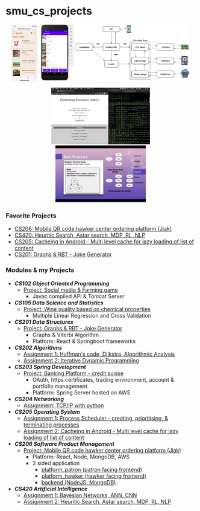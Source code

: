# smu_cs_projects

<p align="center">
  <img src="./206_software_product_management/platform_patron/pictures/IMG_1652.PNG" height="150" title="cs_project">
  <img src="./205_operating_systems/assignment_3/pictures/phone.png" height="150" title="cs_project">
  <img src="./205_operating_systems/assignment_3/pictures/architecture.png" height="150" title="cs_project">
</p>
<p align="center">
  <img src="./201_data_structures/final_project/pictures/interface.png" height="150" title="cs_project">
  <img src="./201_data_structures/final_project/pictures/structure.png" height="150" title="cs_project">
</p>

### Favorite Projects
- [CS206: Mobile QR code hawker center ordering platform (Jiak)](./206_software_product_management/platform_patron)
- [CS420: Heuritic Search, Astar search, MDP, RL, NLP](./420_artificial_intelligence/code_assignment_2)
- [CS205: Cacheing in Android - Multi level cache for lazy loading of list of content](./205_operating_systems/assignment_3)
- [CS201: Graphs & RBT - Joke Generator](./201_data_structures/final_project)

### Modules & my Projects
- ***CS102 Object Oriented Programming***
  - [Project: Social media & Farming game](./102_oop/final_project)
    - Javac compiled API & Tomcat Server
- ***CS105 Data Science and Statistics***
  - [Project: Wine quality based on chemical properties](./105_data_science/wine-quality-jupyter)
    - Multiple Linear Regression and Cross Validation
- ***CS201 Data Structures***
  - [Project: Graphs & RBT - Joke Generator](./201_data_structures/final_project)
    - Graphs & Viterbi Algorithm
    - Platform: React & Springboot frameworks
- ***CS202 Algorithms***
  - [Assignment 1: Huffman's code, Djikstra, Algorithmic Analysis](./202_algorithms/assignment_1)
  - [Assignment 2: Iterative Dynamic Programming](./202_algorithms/assignment_2)
- ***CS203 Spring Development***
  - [Project: Banking Platform - credit suisse](./203_spring_development/final_project)
    - OAuth, https certificates, trading environment, account & portfolio management
    - Platform: Spring Server hosted on AWS
- ***CS204 Networking***
  - [Assignment: TCP/IP with python](./204_networking/assignment_01339300)
- ***CS205 Operating System***
  - [Assignment 1: Process Scheduler - creating, prioritising, & terminating processes](./205_operating_systems/assignment_1)
  - [Assignment 2: Cacheing in Android - Multi level cache for lazy loading of list of content](./205_operating_systems/assignment_3)
- ***CS206 Software Product Management***
  - [Project: Mobile QR code hawker center ordering platform (Jiak)](./206_software_product_management/platform_patron)
    - Platform: React, Node, MongoDB, AWS
    - 2 sided application
      - [platform_patron (patron facing frontend)](./206_software_product_management/platform_patron)
      - [platform_hawker (hawker facing frontend)](./206_software_product_management/platform_hawker)
      - [backend (NodeJS, MongoDB)](./206_software_product_management/api_main)
- ***CS420 Artificial Intelligence***
  - [Assignment 1: Bayesian Networks, ANN, CNN](./420_artificial_intelligence/assignment_1.pdf)
  - [Assignment 2: Heuritic Search, Astar search, MDP, RL, NLP](./420_artificial_intelligence/code_assignment_2)

